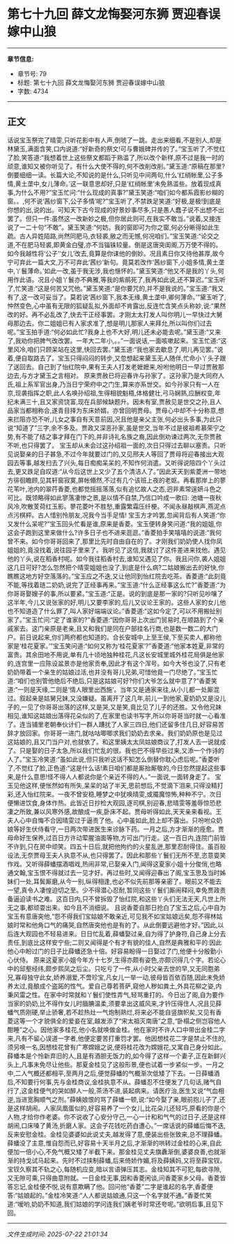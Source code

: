 # 第七十九回 薛文龙悔娶河东狮 贾迎春误嫁中山狼

---

**章节信息:**
- 章节号: 79
- 标题: 第七十九回 薛文龙悔娶河东狮 贾迎春误嫁中山狼
- 字数: 4734

---

## 正文

话说宝玉祭完了晴雯,只听花影中有人声,倒唬了一跳。走出来细看,不是别人,却是林黛玉,满面含笑,口内说道:“好新奇的祭文!可与曹娥碑并传的了。”宝玉听了,不觉红了脸,笑答道:“我想着世上这些祭文都蹈于熟滥了,所以改个新样,原不过是我一时的顽意,谁知又被你听见了。有什么大使不得的,何不改削改削。”黛玉道:“原稿在那里?倒要细细一读。长篇大论,不知说的是什么,只听见中间两句,什么‘红绡帐里,公子多情,黄土垄中,女儿薄命。’这一联意思却好,只是‘红绡帐里’未免熟滥些。放着现成真事,为什么不用?”宝玉忙问:“什么现成的真事?”黛玉笑道:“咱们如今都系霞影纱糊的窗。。,何不说‘茜纱窗下,公子多情’呢?”宝玉听了,不禁跌足笑道:“好极,是极!到底是你想的出,说的出。可知天下古今现成的好景妙事尽多,只是愚人蠢子说不出想不出罢了。但只一件:虽然这一改新妙之极,但你居此则可,在我实不敢当。”说着,又接连说了一二十句“不敢”。黛玉笑道:“何妨。我的窗即可为你之窗,何必分晰得如此生疏。古人异姓陌路,尚然同肥马,衣轻裘,敝之而无憾,何况咱们。”宝玉笑道:“论交之道,不在肥马轻裘,即黄金白璧,亦不当锱铢较量。倒是这唐突闺阁,万万使不得的。如今我越性将‘公子’‘女儿’改去,竟算是你诔他的倒妙。况且素日你又待他甚厚,故今宁可弃此一篇大文,万不可弃此‘茜纱’新句。竟莫若改作‘茜纱窗下,小姐多情,黄土垄中,丫鬟薄命。’如此一改,虽于我无涉,我也惬怀的。”黛玉笑道:“他又不是我的丫头,何用作此语。况且小姐丫鬟亦不典雅,等我的紫鹃死了,我再如此说,还不算迟。”宝玉听了,忙笑道:“这是何苦又咒他。”黛玉笑道:“是你要咒的,并不是我说的。”宝玉道:“我又有了,这一改可妥当了。莫若说‘茜纱窗下,我本无缘,黄土垄中,卿何薄命。’”黛玉听了,忡然变色,心中虽有无限的狐疑乱拟,外面却不肯露出,反连忙含笑点头称妙,说:“果然改的好。再不必乱改了,快去干正经事罢。才刚太太打发人叫你明儿一早快过大舅母那边去。你二姐姐已有人家求准了,想是明儿那家人来拜允,所以叫你们过去呢。”宝玉拍手道:“何必如此忙?我身上也不大好,明儿还未必能去呢。”黛玉道:“又来了,我劝你把脾气改改罢。一年大二年小,。。”一面说话,一面咳嗽起来。宝玉忙道:“这里风冷,咱们只顾呆站在这里,快回去罢。”黛玉道:“我也家去歇息了,明儿再见罢。”说着,便自取路去了。宝玉只得闷闷的转步,又忽想起来黛玉无人随伴,忙命小丫头子跟了送回去。自己到了怡红院中,果有王夫人打发老嬷嬷来,吩咐他明日一早过贾赦那边去,与方才黛玉之言相对。
原来贾赦已将迎春许与孙家了。这孙家乃是大同府人氏,祖上系军官出身,乃当日宁荣府中之门生,算来亦系世交。如今孙家只有一人在京,现袭指挥之职,此人名唤孙绍祖,生得相貌魁梧,体格健壮,弓马娴熟,应酬权变,年纪未满三十,且又家资饶富,现在兵部候缺题升。因未有室,贾赦见是世交之孙,且人品家当都相称合,遂青目择为东床娇婿。亦曾回明贾母。贾母心中却不十分称意,想来拦阻亦恐不听,儿女之事自有天意前因,况且他是亲父主张,何必出头多事,为此只说“知道了”三字,余不多及。贾政又深恶孙家,虽是世交,当年不过是彼祖希慕荣宁之势,有不能了结之事才拜在门下的,并非诗礼名族之裔,因此倒劝谏过两次,无奈贾赦不听,也只得罢了。
宝玉却从未会过这孙绍祖一面的,次日只得过去聊以塞责。只听见说娶亲的日子甚急,不过今年就要过门的,又见邢夫人等回了贾母将迎春接出大观园去等事,越发扫去了兴头,每日痴痴呆呆的,不知作何消遣。又听得说陪四个丫头过去,更又跌足自叹道:“从今后这世上又少了五个清洁人了。”因此天天到紫菱洲一带地方徘徊瞻顾,见其轩窗寂寞,屏帐翛然,不过有几个该班上夜的老妪。再看那岸上的蓼花苇叶,池内的翠荇香菱,也都觉摇摇落落,似有追忆故人之态,迥非素常逞妍斗色之可比。既领略得如此寥落凄惨之景,是以情不自禁,乃信口吟成一歌曰:
池塘一夜秋风冷,吹散芰荷红玉影。蓼花菱叶不胜愁,重露繁霜压纤梗。不闻永昼敲棋声,燕泥点点污棋枰。古人惜别怜朋友,况我今当手足情!
宝玉方才吟罢,忽闻背后有人笑道:“你又发什么呆呢?”宝玉回头忙看是谁,原来是香菱。宝玉便转身笑问道:“我的姐姐,你这会子跑到这里来做什么?许多日子也不进来逛逛。”香菱拍手笑嘻嘻的说道:“我何曾不来。如今你哥哥回来了,那里比先时自由自在的了。才刚我们奶奶使人找你凤姐姐的,竟没找着,说往园子里来了。我听见了这信,我就讨了这件差进来找他。遇见他的丫头,说在稻香村呢。如今我往稻香村去,谁知又遇见了你。我且问你,袭人姐姐这几日可好?怎么忽然把个晴雯姐姐也没了,到底是什么病?二姑娘搬出去的好快,你瞧瞧这地方好空落落的。”宝玉应之不迭,又让他同到怡红院去吃茶。香菱道:“此刻竟不能,等找着琏二奶奶,说完了正经事再来。”宝玉道:“什么正经事这么忙?”香菱道:“为你哥哥娶嫂子的事,所以要紧。”宝玉道:“正是。说的到底是那一家的?只听见吵嚷了这半年,今儿又说张家的好,明儿又要李家的,后儿又议论王家的。这些人家的女儿他也不知道造了什么罪了,叫人家好端端议论。”香菱道:“这如今定了,可以不用搬扯别家了。”宝玉忙问:“定了谁家的?”香菱道:“因你哥哥上次出门贸易时,在顺路到了个亲戚家去。这门亲原是老亲,且又和我们是同在户部挂名行商,也是数一数二的大门户。前日说起来,你们两府都也知道的。合长安城中,上至王侯,下至买卖人,都称他家是‘桂花夏家。’”宝玉笑问道:“如何又称为‘桂花夏家’?”香菱道:“他家本姓夏,非常的富贵。其余田地不用说,单有几十顷地独种桂花,凡这长安城里城外桂花局俱是他家的,连宫里一应陈设盆景亦是他家贡奉,因此才有这个浑号。如今大爷也没了,只有老奶奶带着一个亲生的姑娘过活,也并没有哥儿兄弟,可惜他竟一门尽绝了。”宝玉忙道:“咱们也别管他绝后不绝后,只是这姑娘可好?你们大爷怎么就中意了?”香菱笑道:“一则是天缘,二则是‘情人眼里出西施’。当年又是通家来往,从小儿都一处厮混过。叙起亲是姑舅兄妹,又没嫌疑。虽离开了这几年,前儿一到他家,夏奶奶又是没儿子的,一见了你哥哥出落的这样,又是哭,又是笑,竟比见了儿子的还胜。又令他兄妹相见,谁知这姑娘出落得花朵似的了,在家里也读书写字,所以你哥哥当时就一心看准了。连当铺里老朝奉伙计们一群人蹧扰了人家三四日,他们还留多住几日,好容易苦辞才放回家。你哥哥一进门,就咕咕唧唧求我们奶奶去求亲。我们奶奶原也是见过这姑娘的,且又门当户对,也就依了。和这里姨太太凤姑娘商议了,打发人去一说就成了。只是娶的日子太急,所以我们忙乱的很。我也巴不得早些过来,又添一个作诗的人了。”宝玉冷笑道:“虽如此说,但只我听这话不知怎么倒替你耽心虑后呢。”香菱听了,不觉红了脸,正色道:“这是什么话!素日咱们都是厮抬厮敬的,今日忽然提起这些事来,是什么意思!怪不得人人都说你是个亲近不得的人。”一面说,一面转身走了。
宝玉见他这样,便怅然如有所失,呆呆的站了半天,思前想后,不觉滴下泪来,只得没精打彩,还入怡红院来。一夜不曾安稳,睡梦之中犹唤晴雯,或魇魔惊怖,种种不宁。次日便懒进饮食,身体作热。此皆近日抄检大观园,逐司棋,别迎春,悲晴雯等羞辱惊恐悲凄之所致,兼以风寒外感,故酿成一疾,卧床不起。贾母听得如此,天天亲来看视。王夫人心中自悔不合因晴雯过于逼责了他。心中虽如此,脸上却不露出。只吩咐众奶娘等好生伏侍看守,一日两次带进医生来诊脉下药。一月之后,方才渐渐的痊愈。贾母命好生保养,过百日方许动荤腥油面等物,方可出门行走。这一百日内,连院门前皆不许到,只在房中顽笑。四五十日后,就把他拘约的火星乱迸,那里忍耐得住。虽百般设法,无奈贾母王夫人执意不从,也只得罢了。因此和那些丫鬟们无所不至,恣意耍笑作戏。又听得薛蟠摆酒唱戏,热闹非常,已娶亲入门,闻得这夏家小姐十分俊俏,也略通文翰,宝玉恨不得就过去一见才好。再过些时,又闻得迎春出了阁,宝玉思及当时姊妹们一处,耳鬓厮磨,从今一别,纵得相逢,也必不似先前那等亲密了。眼前又不能去一望,真令人凄惶迫切之至。少不得潜心忍耐,暂同这些丫鬟们厮闹释闷,幸免贾政责备逼迫读书之难。这百日内,只不曾拆毁了怡红院,和这些丫头们无法无天,凡世上所无之事,都顽耍出来。如今且不消细说。
且说香菱自那日抢白了宝玉之后,心中自为宝玉有意唐突他,“怨不得我们宝姑娘不敢亲近,可见我不如宝姑娘远矣,怨不得林姑娘时常和他角口气的痛哭,自然唐突他也是有的了。从此倒要远避他才好。”因此,以后连大观园也不轻易进来。日日忙乱着,薛蟠娶过亲,自为得了护身符,自己身上分去责任,到底比这样安宁些;二则又闻得是个有才有貌的佳人,自然是典雅和平的:因此他心中盼过门的日子比薛蟠还急十倍。好容易盼得一日娶过了门,他便十分殷勤小心伏侍。
原来这夏家小姐今年方十七岁,生得亦颇有姿色,亦颇识得几个字。若论心中的邱壑经纬,颇步熙凤之后尘。只吃亏了一件,从小时父亲去世的早,又无同胞弟兄,寡母独守此女,娇养溺爱,不啻珍宝,凡女儿一举一动,彼母皆百依百随,因此未免娇养太过,竟酿成个盗跖的性气。爱自己尊若菩萨,窥他人秽如粪土,外具花柳之姿,内秉风雷之性。在家中时常就和丫鬟们使性弄气,轻骂重打的。今日出了阁,自为要作当家的奶奶,比不得作女儿时腼腆温柔,须要拿出这威风来,才钤压得住人,况且见薛蟠气质刚硬,举止骄奢,若不趁热灶一气炮制熟烂,将来必不能自竖旗帜矣,又见有香菱这等一个才貌俱全的爱妾在室,越发添了“宋太祖灭南唐”之意,“卧榻之侧岂容他人酣睡”之心。因他家多桂花,他小名就唤做金桂。他在家时不许人口中带出金桂二字来,凡有不留心误道一字者,他便定要苦打重罚才罢。他因想桂花二字是禁止不住的,须另唤一名,因想桂花曾有广寒嫦娥之说,便将桂花改为嫦娥花,又寓自己身分如此。
薛蟠本是个怜新弃旧的人,且是有酒胆无饭力的,如今得了这样一个妻子,正在新鲜兴头上,凡事未免尽让他些。那夏金桂见了这般形景,便也试着一步紧似一步。一月之中,二人气概还都相平,至两月之后,便觉薛蟠的气概渐次低矮了下去。一日薛蟠酒后,不知要行何事,先与金桂商议,金桂执意不从。薛蟠忍不住便发了几句话,赌气自行了,这金桂便气的哭如醉人一般,茶汤不进,装起病来。请医疗治,医生又说“气血相逆,当进宽胸顺气之剂。”薛姨娘恨的骂了薛蟠一顿,说:“如今娶了亲,眼前抱儿子了,还是这样胡闹。人家凤凰蛋似的,好容易养了一个女儿,比花朵儿还轻巧,原看的你是个人物,才给你作老婆。你不说收了心安分守己,一心一计和和气气的过日子,还是这样胡闹,口床嗓了黄汤,折磨人家。这会子花钱吃药白遭心。”一席话说的薛蟠后悔不迭,反来安慰金桂。金桂见婆婆如此说丈夫,越发得了意,便装出些张致来,总不理薛蟠。薛蟠没了主意,惟自怨而已,好容易十天半月之后,才渐渐的哄转过金桂的心来,自此便加一倍小心,不免气概又矮了半截下来。那金桂见丈夫旗纛渐倒,婆婆良善,也就渐渐的持戈试马起来。先时不过挟制薛蟠,后来倚娇作媚,将及薛姨妈,又将至薛宝钗。宝钗久察其不轨之心,每随机应变,暗以言语弹压其志。金桂知其不可犯,每欲寻隙,又无隙可乘,只得曲意附就。一日金桂无事,因和香菱闲谈,问香菱家乡父母。香菱皆答忘记,金桂便不悦,说有意欺瞒了他。回问他“香菱”二字是谁起的名字,香菱便答:“姑娘起的。”金桂冷笑道:“人人都说姑娘通,只这一个名字就不通。”香菱忙笑道:“嗳哟,奶奶不知道,我们姑娘的学问连我们姨老爷时常还夸呢。”欲明后事,且见下回。

---

*文件生成时间: 2025-07-22 21:01:34*
